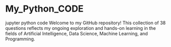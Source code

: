 # My_Python_CODE
jupyter python code
Welcome to my GitHub repository! This collection of 38 questions reflects my ongoing exploration and hands-on learning in the fields of Artificial Intelligence, Data Science, Machine Learning, and Programming.

